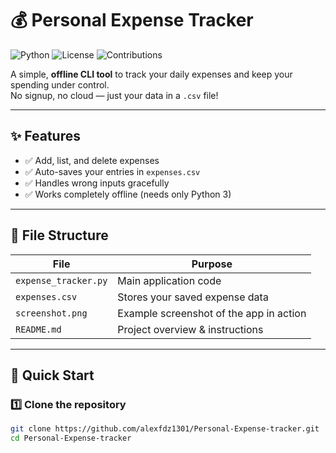 # 💰 Personal Expense Tracker

![Python](https://img.shields.io/badge/Python-3.x-blue.svg)
![License](https://img.shields.io/badge/License-MIT-green.svg)
![Contributions](https://img.shields.io/badge/Contributions-Welcome-orange.svg)

A simple, **offline CLI tool** to track your daily expenses and keep your spending under control.  
No signup, no cloud — just your data in a `.csv` file!

---

## ✨ Features
- ✅ Add, list, and delete expenses  
- ✅ Auto-saves your entries in `expenses.csv`  
- ✅ Handles wrong inputs gracefully  
- ✅ Works completely offline (needs only Python 3)  

---

## 📂 File Structure
| File                | Purpose                                   |
|---------------------|-------------------------------------------|
| `expense_tracker.py` | Main application code                     |
| `expenses.csv`       | Stores your saved expense data            |
| `screenshot.png`     | Example screenshot of the app in action   |
| `README.md`          | Project overview & instructions           |

---

## 🚀 Quick Start

### 1️⃣ Clone the repository
```bash
git clone https://github.com/alexfdz1301/Personal-Expense-tracker.git
cd Personal-Expense-tracker
